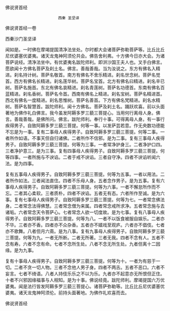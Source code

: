   佛说贤首经  

                        　　西秦 圣坚译  

佛说贤首经一卷  

西秦沙门圣坚译  

闻如是。一时佛在摩竭提国清净法坐处。尔时都大会诸菩萨弥勒菩萨等。比丘比丘尼优婆塞优婆夷。诸天龙鬼神阿须伦共会。佛告舍利弗。十方佛今日亦大会。为诸菩萨说经。清净法坐中。有优婆夷名跋陀师利。即洴沙国王夫人也。叉手白佛言。愿欲闻十方佛名菩萨及刹土名。佛言。善哉善哉。当为汝说之。东方有佛名入精进。刹名持计树。菩萨名敬首。南方有佛名不舍乐精进。刹名世念树。菩萨名觉首。西方有佛名长精进。刹名莲华树。菩萨名宝首。北方有佛名曰精进。刹名辛已树。菩萨名施首。东北有佛名哀精进。刹名青莲树。菩萨名功德首。东南有佛名百蓝精进。刹名香树。菩萨名令首。西南有佛名上精进。刹名宝树。菩萨名精进首。西北有佛名一度精进。刹名思惟树。菩萨名善首。下方有佛名梵精进。刹名水精树。菩萨名智慧首。跋陀师利。闻十方佛名。菩萨及刹土名。踊跃欢喜。前以头面著地为佛作礼白佛言。我今虽发阿耨多罗三藐三菩提心。当用何行离母人身。佛言。善哉善哉。是佛所问。佛言。跋陀师利。奉行十事。可得离母人身。有一事行疾得男子。自致阿耨多罗三藐三菩提。何等一事。以发萨芸若意。作无央数功德能不忘是为一事。复有二事母人疾得男子。自致阿耨多罗三藐三菩提。何等二事。一者所作如语。不事天但自归诸佛。二者所作不信邪。是为二事。复有三事母人疾得男子。自致阿耨多罗三藐三菩提。何等为三事。一者常净护身三。二者净护口四。三者净护意三。是为三事。复有四事母人疾得男子。自致阿耨多罗三藐三菩提。何等四事。一者所施与不谀谄。二者于戒不谀谄。三者自守净。四者不谀谄听闻六法。是为四事。  

复有五事母人疾得男子。自致阿耨多罗三藐三菩提。何等为五事。一者以用法。二者所作如法。三者闻法直住。四者不乐母人身。五者念作男子。是为五事。复有六事母人疾得男子。自致阿耨多罗三藐三菩提。何等为六事。一者不懈怠所作而不忘。二者其心柔软。三者质朴。四者不谀谄。五者无有态。六者所作至诚。是为六事。复有七事母人疾得男子。自致阿耨多罗三藐三菩提。何等为七。一者常念佛法身。二者常念法得佛慧。三者常念僧为来属。四者常念戒所求净。五者常念施与去诸垢。六者常念天令菩萨心。七者常念人欲一切度故。是为七事。复有八事母人疾得男子。自致阿耨多罗三藐三菩提。何等为八。一者不以饭食被服自娱乐。二者亦不华。三者亦不香。四者亦不众杂香。五者亦不嬉戏至观庐。六者亦不倡伎。七者亦不歌舞。八者但月六斋。是为八事。复有九事母人疾得男子。自致阿耨多罗三藐三菩提。何等为九。一者无所断。二者无所著。三者无我。四者不念有人。五者不念有寿。六者不念有命。七者不念所生处。八者不念无所生处。九者但离十二因缘。是为九事。  

复有十事母人疾得男子。自致阿耨多罗三藐三菩提。何等为十。一者为有慈于一切。二者不贪一切人物。三者不念他人男子身。四者不两舌。五者不恶口。六者不妄言。七者不绮语。八者人持伎乐乐之不以为乐。九者亦不起意亦无所恨但正住。十者不兴邪因缘福事与人相知。是为十事。佛说经竟。跋陀师利。摩竭提国六万优婆夷。闻是法行皆发阿耨多罗三藐三菩提心。诸菩萨弥勒等。比丘比丘尼优婆塞优婆夷。诸天龙鬼神阿须伦。前持头面著地。为佛作礼欢喜而去。  

佛说贤首经  
